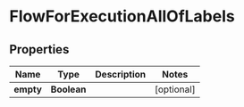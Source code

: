 

# FlowForExecutionAllOfLabels


## Properties

| Name | Type | Description | Notes |
|------------ | ------------- | ------------- | -------------|
|**empty** | **Boolean** |  |  [optional] |



